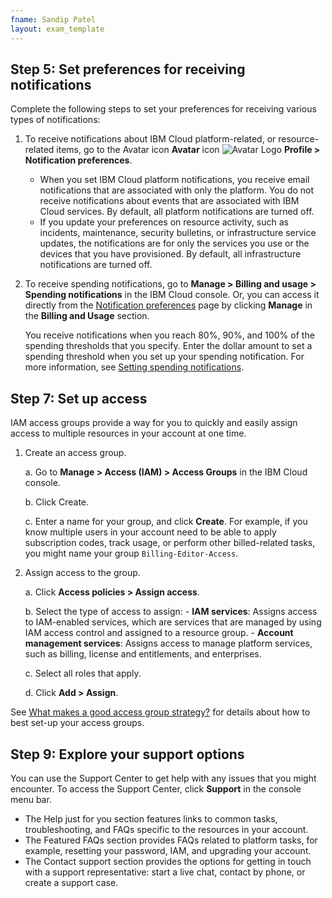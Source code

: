 ```yaml
---
fname: Sandip Patel
layout: exam_template
---
```


## Step 5: Set preferences for receiving notifications

Complete the following steps to set your preferences for receiving various types of notifications:

1. To receive notifications about IBM Cloud platform-related, or resource-related items, go to the Avatar icon **Avatar** icon ![Avatar Logo](/New-Product-Documentation/images/avataricon.png) **Profile > Notification preferences**.

   - When you set IBM Cloud platform notifications, you receive email notifications that are associated with only the platform. 
     You do not receive notifications about events that are associated with IBM Cloud services. By default, all platform notifications 
	 are turned off.
   - If you update your preferences on resource activity, such as incidents, maintenance, security bulletins, or infrastructure service updates, 
     the notifications are for only the services you use or the devices that you have provisioned. By default, all infrastructure notifications 
	 are turned off.
2. To receive spending notifications, go to **Manage > Billing and usage > Spending notifications** in the IBM Cloud console. Or, you can access it 
   directly from the [Notification preferences](https://cloud.ibm.com/login?redirect=%2Fuser%2Fnotifications) page by clicking **Manage** in 
   the **Billing and Usage** section.
   
   You receive notifications when you reach 80%, 90%, and 100% of the spending thresholds that you specify. Enter the dollar amount to set a spending
   threshold when you set up your spending notification. For more information, see [Setting spending notifications](https://cloud.ibm.com/docs/billing-usage?topic=billing-usage-spending).
   
## Step 7: Set up access

IAM access groups provide a way for you to quickly and easily assign access to multiple resources in your account at one time.

1. Create an access group.

     a. Go to **Manage > Access (IAM) > Access Groups** in the IBM Cloud console.
   
     b. Click Create.
   
     c. Enter a name for your group, and click **Create**. For example, if you know multiple users in your account need to be able to apply subscription 
      codes, track usage, or perform other billed-related tasks, you might name your group ```Billing-Editor-Access```.
	  
2. Assign access to the group.

     a. Click **Access policies > Assign access**.
   
     b. Select the type of access to assign:
	    - **IAM services**: Assigns access to IAM-enabled services, which are services that are managed by using IAM access control and assigned 
	    to a resource group.
        - **Account management services**: Assigns access to manage platform services, such as billing, license and entitlements, and enterprises.

     c. Select all roles that apply.
   
     d. Click **Add > Assign**.

See [What makes a good access group strategy?](https://cloud.ibm.com/docs/account?topic=account-account_setup#resource-group-strategy) for details about how to best set-up your access groups.

## Step 9: Explore your support options

You can use the Support Center to get help with any issues that you might encounter. To access the Support Center, click **Support** in the console menu 
bar.

- The Help just for you section features links to common tasks, troubleshooting, and FAQs specific to the resources in your account.
- The Featured FAQs section provides FAQs related to platform tasks, for example, resetting your password, IAM, and upgrading your account.
- The Contact support section provides the options for getting in touch with a support representative: start a live chat, contact by phone, or create a support case.

